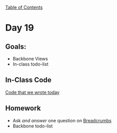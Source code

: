 [Table of Contents](/README.md)

# Day 19

## Goals:
* Backbone Views
* In-class todo-list

## In-Class Code
[Code that we wrote today](/notes/day-19/code)

## Homework
* Ask *and answer* one question on [Breadcrumbs](http://tiy.breadcrumbsqa.com/)
* Backbone todo-list